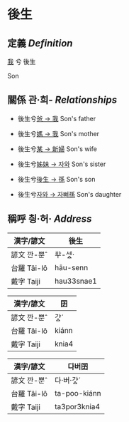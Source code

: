 # 後生
## 定義 _Definition_
[我](member1.md) 兮 後生

Son

## 關係 관·희- _Relationships_

- 後生兮[爸 → 我](member1.md) Son's father

- 後生兮[媽 → 我](member1.md) Son's mother

- 後生兮[某 → 新婦](member52.md) Son's wife

- 後生兮[姊妹 → 자와](member20.md) Son's sister

- 後生兮[後生 → 孫](member53.md) Son's son

- 後生兮[자와 → 자뻐孫](member54.md) Son's daughter



## 稱呼 칑·허· _Address_

漢字/諺文 | 後生
--- | ---
諺文 깐-뿐ˆ | ᄒᅷ-세ᇫ·
台羅 Tâi-lô | hāu-senn
戴字 Taiji | hau33snae1


漢字/諺文 | 囝
--- | ---
諺文 깐-뿐ˆ | 갸ᇫˊ
台羅 Tâi-lô | kiánn
戴字 Taiji | knia4


漢字/諺文 | 다버囝
--- | ---
諺文 깐-뿐ˆ | 다·버·갸ᇫˊ
台羅 Tâi-lô | ta-poo-kiánn
戴字 Taiji | ta3por3knia4


